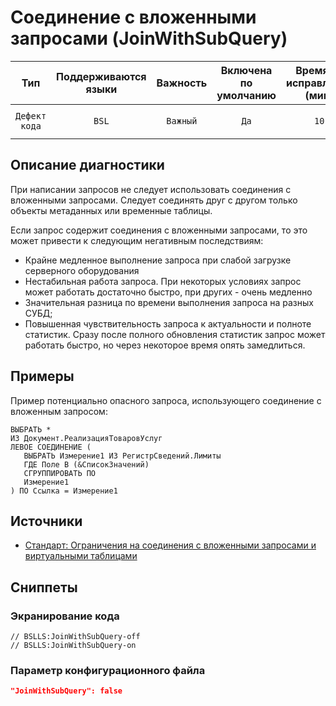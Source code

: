 # Соединение с вложенными запросами (JoinWithSubQuery)

| Тип | Поддерживаются<br/>языки | Важность | Включена<br/>по умолчанию | Время на<br/>исправление (мин) | Тэги |
| :-: | :-: | :-: | :-: | :-: | :-: |
| `Дефект кода` | `BSL` | `Важный` | `Да` | `10` | `sql`<br/>`standard`<br/>`performance` |

<!-- Блоки выше заполняются автоматически, не трогать -->
## Описание диагностики
<!-- Описание диагностики заполняется вручную. Необходимо понятным языком описать смысл и схему работу -->

При написании запросов не следует использовать соединения с вложенными запросами. Следует соединять друг с другом только объекты метаданных или временные таблицы.  

Если запрос содержит соединения с вложенными запросами, то это может привести к следующим негативным последствиям:
- Крайне медленное выполнение запроса при слабой загрузке серверного оборудования
- Нестабильная работа запроса. При некоторых условиях запрос может работать достаточно быстро, при других - очень медленно
- Значительная разница по времени выполнения запроса на разных СУБД;
- Повышенная чувствительность запроса к актуальности и полноте статистик. Сразу после полного обновления статистик запрос может работать быстро, но через некоторое время опять замедлиться.

## Примеры
<!-- В данном разделе приводятся примеры, на которые диагностика срабатывает, а также можно привести пример, как можно исправить ситуацию -->

Пример потенциально опасного запроса, использующего соединение с вложенным запросом:

```bsl
ВЫБРАТЬ *
ИЗ Документ.РеализацияТоваровУслуг
ЛЕВОЕ СОЕДИНЕНИЕ (
   ВЫБРАТЬ Измерение1 ИЗ РегистрСведений.Лимиты
   ГДЕ Поле В (&СписокЗначений) 
   СГРУППИРОВАТЬ ПО 
   Измерение1
) ПО Ссылка = Измерение1
```

## Источники
<!-- Необходимо указывать ссылки на все источники, из которых почерпнута информация для создания диагностики -->
<!-- Примеры источников

* Источник: [Стандарт: Тексты модулей](https://its.1c.ru/db/v8std#content:456:hdoc)
* Полезная информация: [Отказ от использования модальных окон](https://its.1c.ru/db/metod8dev#content:5272:hdoc)
* Источник: [Cognitive complexity, ver. 1.4](https://www.sonarsource.com/docs/CognitiveComplexity.pdf) -->

* [Стандарт: Ограничения на соединения с вложенными запросами и виртуальными таблицами](https://its.1c.ru/db/v8std#content:655:hdoc)

## Сниппеты

<!-- Блоки ниже заполняются автоматически, не трогать -->
### Экранирование кода

```bsl
// BSLLS:JoinWithSubQuery-off
// BSLLS:JoinWithSubQuery-on
```

### Параметр конфигурационного файла

```json
"JoinWithSubQuery": false
```
